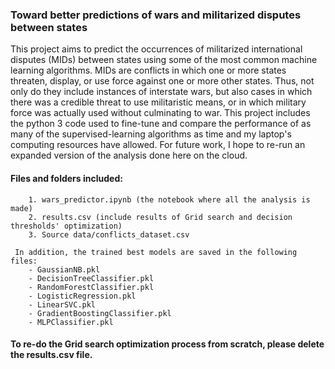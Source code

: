 ### Toward better predictions of wars and militarized disputes between states

This project aims to predict the occurrences of militarized international disputes (MIDs) between states using some of the most common machine learning algorithms. MIDs are conflicts in which one or more states threaten, display, or use force against one or more other states. Thus, not only do they include instances of interstate wars, but also cases in which there was a credible threat to use militaristic means, or in which military force was actually used without culminating to war. This project includes the python 3 code used to fine-tune and compare the performance of as many of the supervised-learning algorithms as time and my laptop's computing resources have allowed. For future work, I hope to re-run an expanded version of the analysis done here on the cloud.

#### Files and folders included:
        1. wars_predictor.ipynb (the notebook where all the analysis is made)
        2. results.csv (include results of Grid search and decision thresholds' optimization)
        3. Source data/conflicts_dataset.csv
 
     In addition, the trained best models are saved in the following files:
        - GaussianNB.pkl
        - DecisionTreeClassifier.pkl
        - RandomForestClassifier.pkl
        - LogisticRegression.pkl
        - LinearSVC.pkl
        - GradientBoostingClassifier.pkl
        - MLPClassifier.pkl 


#### To re-do the Grid search optimization process from scratch, please delete the results.csv file. 
